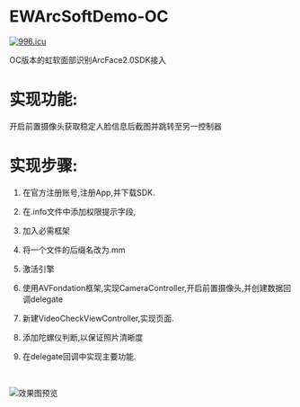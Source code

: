 # EWArcSoftDemo-OC
[![996.icu](https://img.shields.io/badge/link-996.icu-red.svg)](https://996.icu)

OC版本的虹软面部识别ArcFace2.0SDK接入

# 实现功能:

开启前置摄像头获取稳定人脸信息后截图并跳转至另一控制器

# 实现步骤:

1. 在官方注册账号,注册App,并下载SDK.

2. 在.info文件中添加权限提示字段,

3. 加入必需框架

4. 将一个文件的后缀名改为.mm

5. 激活引擎

6. 使用AVFondation框架,实现CameraController,开启前置摄像头,并创建数据回调delegate

7. 新建VideoCheckViewController,实现页面.

8. 添加陀螺仪判断,以保证照片清晰度

9. 在delegate回调中实现主要功能.


<br>

![效果图预览](https://github.com/WangLiquan/EWArcSoftDemo/raw/master/images/demonstration.gif)


